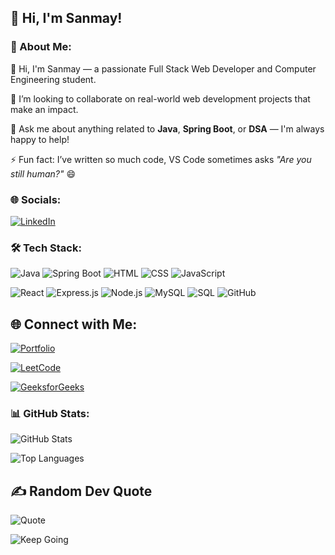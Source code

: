 ## 👋 Hi, I'm Sanmay!

### 🚀 About Me:
👋 Hi, I'm Sanmay — a passionate Full Stack Web Developer and Computer Engineering student.

👯 I’m looking to collaborate on real-world web development projects that make an impact.  

💬 Ask me about anything related to **Java**, **Spring Boot**, or **DSA** — I'm always happy to help! 

⚡ Fun fact: I’ve written so much code, VS Code sometimes asks *"Are you still human?"* 😄

### 🌐 Socials:

[![LinkedIn](https://img.shields.io/badge/LinkedIn-blue?style=for-the-badge&logo=linkedin&logoColor=white)](https://www.linkedin.com/in/sanmay-kulkarni-6a518b275?)



### 🛠️ Tech Stack:
![Java](https://img.shields.io/badge/Java-ED8B00?style=for-the-badge&logo=java&logoColor=white)
![Spring Boot](https://img.shields.io/badge/SpringBoot-6DB33F?style=for-the-badge&logo=springboot&logoColor=white)
![HTML](https://img.shields.io/badge/-HTML5-E34F26?style=for-the-badge&logo=html5&logoColor=white)
![CSS](https://img.shields.io/badge/-CSS3-1572B6?style=for-the-badge&logo=css3&logoColor=white)
![JavaScript](https://img.shields.io/badge/-JavaScript-F7DF1E?style=for-the-badge&logo=javascript&logoColor=black)

![React](https://img.shields.io/badge/-React-20232A?style=for-the-badge&logo=react&logoColor=61DAFB)
![Express.js](https://img.shields.io/badge/-Express.js-000000?style=for-the-badge&logo=express&logoColor=white)
![Node.js](https://img.shields.io/badge/-Node.js-339933?style=for-the-badge&logo=nodedotjs&logoColor=white)
![MySQL](https://img.shields.io/badge/-MySQL-00758F?style=for-the-badge&logo=mysql&logoColor=white)
![SQL](https://img.shields.io/badge/-SQL-4479A1?style=for-the-badge&logo=sqlite&logoColor=white)
![GitHub](https://img.shields.io/badge/-GitHub-181717?style=for-the-badge&logo=github&logoColor=white)


## 🌐 Connect with Me:

[![Portfolio](https://img.shields.io/badge/Portfolio-My%20Website-orange?style=for-the-badge&logo=google-chrome)](https://sanmay-kulkarni-portfolio.vercel.app)

[![LeetCode](https://img.shields.io/badge/LeetCode-Profile-FFA116?style=for-the-badge&logo=leetcode&logoColor=black)](https://leetcode.com/u/Sanmay_Kulkarni/)

[![GeeksforGeeks](https://img.shields.io/badge/GeeksforGeeks-Profile-14A800?style=for-the-badge&logo=geeksforgeeks&logoColor=white)](https://www.geeksforgeeks.org/user/adii_2007/)

### 📊 GitHub Stats:
![GitHub Stats](https://github-readme-stats.vercel.app/api?username=sanmay-kulkarni-0027&show_icons=true&theme=radical)

![Top Languages](https://github-readme-stats.vercel.app/api/top-langs/?username=sanmay-kulkarni-0027&layout=compact&theme=radical)

## ✍️ Random Dev Quote
![Quote](https://quotes-github-readme.vercel.app/api?type=horizontal&theme=tokyonight)

![Keep Going](https://img.shields.io/badge/Motivation-Keep%20Going%20🔥-blueviolet?style=for-the-badge)



<!--
**sanmay-kulkarni-0027/sanmay-kulkarni-0027** is a ✨ _special_ ✨ repository because its `README.md` (this file) appears on your GitHub profile.

-->
